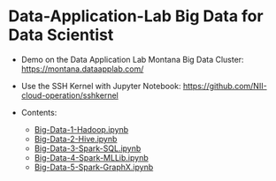 # Data-Application-Lab Big Data for Data Scientist

* Demo on the Data Application Lab Montana Big Data Cluster: 
https://montana.dataapplab.com/

* Use the SSH Kernel with Jupyter Notebook: 
https://github.com/NII-cloud-operation/sshkernel

* Contents:
  * <a href="https://github.com/smartzdp/Data-Application-Lab/blob/master/Data%20Scientist%20Bootcamp/Big%20Data%20for%20Data%20Scientist/Big-Data-1-Hadoop.ipynb">Big-Data-1-Hadoop.ipynb</a>
  * <a href="https://github.com/smartzdp/Data-Application-Lab/blob/master/Data%20Scientist%20Bootcamp/Big%20Data%20for%20Data%20Scientist/Big-Data-2-Hive.ipynb">Big-Data-2-Hive.ipynb</a>
  * <a href="https://github.com/smartzdp/Data-Application-Lab/blob/master/Data%20Scientist%20Bootcamp/Big%20Data%20for%20Data%20Scientist/Big-Data-3-Spark-SQL.ipynb">Big-Data-3-Spark-SQL.ipynb</a>
  * <a href="https://github.com/smartzdp/Data-Application-Lab/blob/master/Data%20Scientist%20Bootcamp/Big%20Data%20for%20Data%20Scientist/Big-Data-4-Spark-MLLib.ipynb">Big-Data-4-Spark-MLLib.ipynb</a>
  * <a href="https://github.com/smartzdp/Data-Application-Lab/blob/master/Data%20Scientist%20Bootcamp/Big%20Data%20for%20Data%20Scientist/Big-Data-5-Spark-GraphX.ipynb">Big-Data-5-Spark-GraphX.ipynb</a>
  
